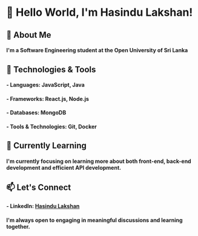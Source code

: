 # 👋 Hello World, I'm Hasindu Lakshan!

## 🚀 About Me
#### I'm a Software Engineering student at the Open University of Sri Lanka

## 🔧 Technologies & Tools
#### - Languages: JavaScript, Java
#### - Frameworks: React.js, Node.js
#### - Databases: MongoDB
#### - Tools & Technologies: Git, Docker

## 🌱 Currently Learning
#### I'm currently focusing on learning more about both front-end, back-end development and efficient API development.

## 📫 Let's Connect
#### - LinkedIn: [Hasindu Lakshan](https://www.linkedin.com/in/hasindulakshan/)

#### I'm always open to engaging in meaningful discussions and learning together.

